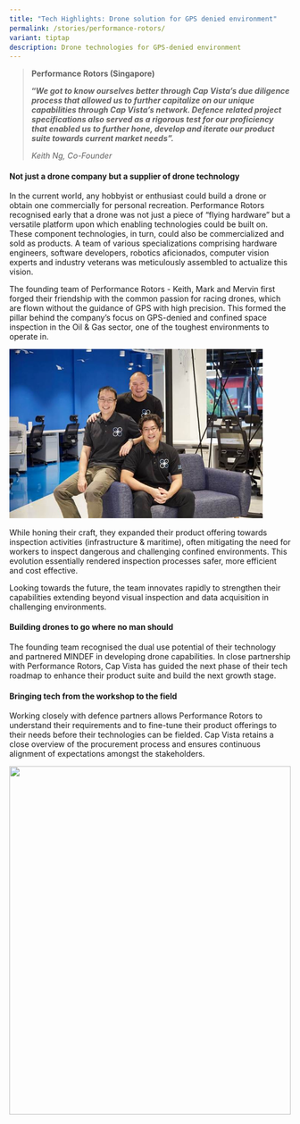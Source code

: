 ```yaml
---
title: "Tech Highlights: Drone solution for GPS denied environment"
permalink: /stories/performance-rotors/
variant: tiptap
description: Drone technologies for GPS-denied environment
---
```

<blockquote><p><strong>Performance Rotors (Singapore)</strong><br></p><p><strong>“<em>We got to know ourselves better through Cap Vista’s due diligence process that allowed us to further capitalize on our unique capabilities through Cap Vista’s network. Defence related project specifications also served as a rigorous test for our proficiency that enabled us to further hone, develop and iterate our product suite towards current market needs”.</em></strong></p><p><em>Keith Ng, Co-Founder</em></p></blockquote><h4><strong>Not just a drone company but a supplier of drone technology</strong></h4><p>In the current world, any hobbyist or enthusiast could build a drone or obtain one commercially for personal recreation. Performance Rotors recognised early that a drone was not just a piece of “flying hardware” but a versatile platform upon which enabling technologies could be built on. These component technologies, in turn, could also be commercialized and sold as products. A team of various specializations comprising hardware engineers, software developers, robotics aficionados, computer vision experts and industry veterans was meticulously assembled to actualize this vision.</p><p>The founding team of Performance Rotors - Keith, Mark and Mervin first forged their friendship with the common passion for racing drones, which are flown without the guidance of GPS with high precision. This formed the pillar behind the company’s focus on GPS-denied and confined space inspection in the Oil &amp; Gas sector, one of the toughest environments to operate in.&nbsp;</p><div class="isomer-image-wrapper"><img style="width: 90%;" height="auto" width="100%" alt="" src="/images/PHOTO_2024_01_11_16_36_32.jpg"></div><p>While honing their craft, they expanded their product offering towards inspection activities (infrastructure &amp; maritime), often mitigating the need for workers to inspect dangerous and challenging confined environments. This evolution essentially rendered inspection processes safer, more efficient and cost effective.</p><p>Looking towards the future, the team innovates rapidly to strengthen their capabilities extending beyond visual inspection and data acquisition in challenging environments.&nbsp;&nbsp;</p><h4><strong>Building drones to go where no man should</strong></h4><p>The founding team recognised the dual use potential of their technology and partnered MINDEF in developing drone capabilities. In close partnership with Performance Rotors, Cap Vista has guided the next phase of their tech roadmap to enhance their product suite and build the next growth stage.</p><h4><strong>Bringing tech from the workshop to the field</strong></h4><p>Working closely with defence partners allows Performance Rotors to understand their requirements and to fine-tune their product offerings to their needs before their technologies can be fielded. Cap Vista retains a close overview of the procurement process and ensures continuous alignment of expectations amongst the stakeholders. </p><div class="isomer-image-wrapper"><img style="width: 100%;" height="624" width="554.6772850562019" src="https://lh7-us.googleusercontent.com/ovSwPpbIqlIsZCojzbKDAmacmBtJfoq3jbuGbc7pCwb4aj8G2kR1wSQB4nXyzO2vP1LgsxcY59rXsWvjkMZAKoVdDh94ye7XraHzEqIaGrgL7sTX_vuOu65UySZhJmTeZNX7z29M7c3iDhQDCEi8qwI"></div><p><br></p>